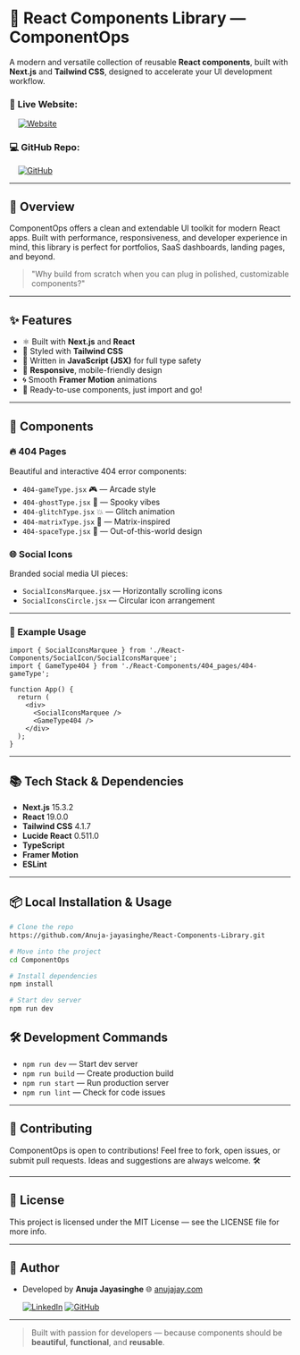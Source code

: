 # 🌟 React Components Library — ComponentOps

A modern and versatile collection of reusable **React components**, built with **Next.js** and **Tailwind CSS**, designed to accelerate your UI development workflow.

### 🚀 **Live Website:**  
&nbsp;&nbsp;&nbsp;&nbsp;[![Website](https://img.shields.io/badge/componentops.anujajay.com-000000?style=flat&logo=google-chrome&logoColor=white)](https://componentops.anujajay.com/)  

### 💻 **GitHub Repo:**  
&nbsp;&nbsp;&nbsp;&nbsp;[![GitHub](https://img.shields.io/badge/React--Components--Library-100000?style=flat&logo=github&logoColor=white)](https://github.com/Anuja-jayasinghe/React-Components-Library)

---

## 📌 Overview

ComponentOps offers a clean and extendable UI toolkit for modern React apps. Built with performance, responsiveness, and developer experience in mind, this library is perfect for portfolios, SaaS dashboards, landing pages, and beyond.

> "Why build from scratch when you can plug in polished, customizable components?"

---

## ✨ Features

* ⚛️ Built with **Next.js** and **React**
* 🎨 Styled with **Tailwind CSS**
* 🧠 Written in **JavaScript (JSX)** for full type safety
* 📱 **Responsive**, mobile-friendly design
* 🌀 Smooth **Framer Motion** animations
* 🚀 Ready-to-use components, just import and go!

---

## 🧩 Components

### 🔥 404 Pages

Beautiful and interactive 404 error components:

* `404-gameType.jsx` 🎮 — Arcade style
* `404-ghostType.jsx` 👻 — Spooky vibes
* `404-glitchType.jsx` 💥 — Glitch animation
* `404-matrixType.jsx` 🧪 — Matrix-inspired
* `404-spaceType.jsx` 🚀 — Out-of-this-world design

### 🌐 Social Icons

Branded social media UI pieces:

* `SocialIconsMarquee.jsx` — Horizontally scrolling icons
* `SocialIconsCircle.jsx` — Circular icon arrangement

---

### 🧪 Example Usage

```tsx
import { SocialIconsMarquee } from './React-Components/SocialIcon/SocialIconsMarquee';
import { GameType404 } from './React-Components/404_pages/404-gameType';

function App() {
  return (
    <div>
      <SocialIconsMarquee />
      <GameType404 />
    </div>
  );
}
```

---

## 📚 Tech Stack & Dependencies

* **Next.js** 15.3.2
* **React** 19.0.0
* **Tailwind CSS** 4.1.7
* **Lucide React** 0.511.0
* **TypeScript**
* **Framer Motion**
* **ESLint**

---
## 📦 Local Installation & Usage

```bash
# Clone the repo
https://github.com/Anuja-jayasinghe/React-Components-Library.git

# Move into the project
cd ComponentOps

# Install dependencies
npm install

# Start dev server
npm run dev
```

## 🛠 Development Commands

* `npm run dev` — Start dev server
* `npm run build` — Create production build
* `npm run start` — Run production server
* `npm run lint` — Check for code issues

---
## 🤝 Contributing

ComponentOps is open to contributions! Feel free to fork, open issues, or submit pull requests. Ideas and suggestions are always welcome. 🛠️

---

## 📄 License

This project is licensed under the MIT License — see the LICENSE file for more info.

---

## 👤 Author

* Developed by **Anuja Jayasinghe**
  🌐 [anujajay.com](https://anujajay.com)

  [![LinkedIn](https://img.shields.io/badge/LinkedIn-0077B5?style=flat&logo=linkedin&logoColor=white)](https://linkedin.com/in/anujajayasinghe) [![GitHub](https://img.shields.io/badge/GitHub-100000?style=flat&logo=github&logoColor=white)](https://github.com/Anuja-jayasinghe)

---

> Built with passion for developers — because components should be **beautiful**, **functional**, and **reusable**.
